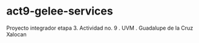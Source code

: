 # act9-gelee-services
Proyecto integrador etapa 3. Actividad no. 9 . UVM . Guadalupe de la Cruz Xalocan
